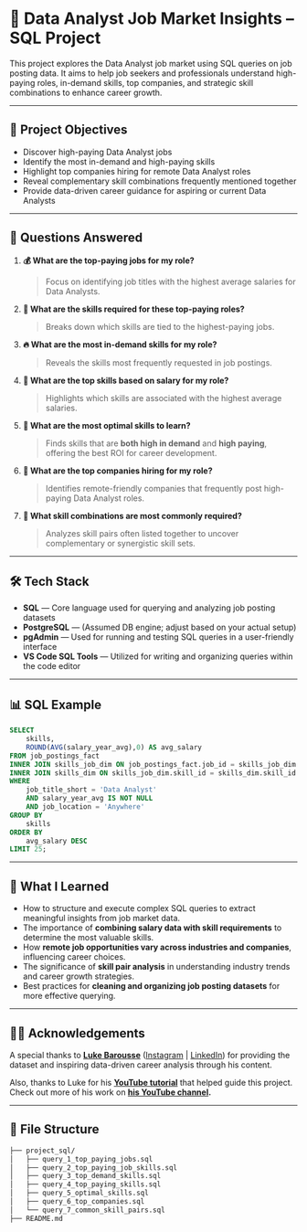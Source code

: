 # 🌊 Data Analyst Job Market Insights – SQL Project

This project explores the Data Analyst job market using SQL queries on job posting data. It aims to help job seekers and professionals understand high-paying roles, in-demand skills, top companies, and strategic skill combinations to enhance career growth.

---

## 🚀 Project Objectives

- Discover high-paying Data Analyst jobs
- Identify the most in-demand and high-paying skills
- Highlight top companies hiring for remote Data Analyst roles
- Reveal complementary skill combinations frequently mentioned together
- Provide data-driven career guidance for aspiring or current Data Analysts

---

## 📌 Questions Answered

1. **💰 What are the top-paying jobs for my role?**

   > Focus on identifying job titles with the highest average salaries for Data Analysts.

2. **🧠 What are the skills required for these top-paying roles?**

   > Breaks down which skills are tied to the highest-paying jobs.

3. **🔥 What are the most in-demand skills for my role?**

   > Reveals the skills most frequently requested in job postings.

4. **💸 What are the top skills based on salary for my role?**

   > Highlights which skills are associated with the highest average salaries.

5. **🌟 What are the most optimal skills to learn?**

   > Finds skills that are **both high in demand** and **high paying**, offering the best ROI for career development.

6. **🏢 What are the top companies hiring for my role?**

   > Identifies remote-friendly companies that frequently post high-paying Data Analyst roles.

7. **🤝 What skill combinations are most commonly required?**
   > Analyzes skill pairs often listed together to uncover complementary or synergistic skill sets.

---

## 🛠️ Tech Stack

- **SQL** — Core language used for querying and analyzing job posting datasets
- **PostgreSQL** — (Assumed DB engine; adjust based on your actual setup)
- **pgAdmin** — Used for running and testing SQL queries in a user-friendly interface
- **VS Code SQL Tools** — Utilized for writing and organizing queries within the code editor

---

## 📊 SQL Example

```sql
SELECT
    skills,
    ROUND(AVG(salary_year_avg),0) AS avg_salary
FROM job_postings_fact
INNER JOIN skills_job_dim ON job_postings_fact.job_id = skills_job_dim.job_id
INNER JOIN skills_dim ON skills_job_dim.skill_id = skills_dim.skill_id
WHERE
    job_title_short = 'Data Analyst'
    AND salary_year_avg IS NOT NULL
    AND job_location = 'Anywhere'
GROUP BY
    skills
ORDER BY
    avg_salary DESC
LIMIT 25;
```

---

## 👤 What I Learned

- How to structure and execute complex SQL queries to extract meaningful insights from job market data.
- The importance of **combining salary data with skill requirements** to determine the most valuable skills.
- How **remote job opportunities vary across industries and companies**, influencing career choices.
- The significance of **skill pair analysis** in understanding industry trends and career growth strategies.
- Best practices for **cleaning and organizing job posting datasets** for more effective querying.

---

## 💂🏼 Acknowledgements

A special thanks to **[Luke Barousse](https://x.com/LukeBarousse)** ([Instagram](https://www.instagram.com/lukebarousse/) | [LinkedIn](https://www.linkedin.com/in/luke-b/)) for providing the dataset and inspiring data-driven career analysis through his content.

Also, thanks to Luke for his **[YouTube tutorial](https://youtu.be/7mz73uXD9DA?si=Gcq5ThUnEyg1H9R0)** that helped guide this project. Check out more of his work on **[his YouTube channel](https://www.youtube.com/@LukeBarousse).**

---

## 👤 File Structure

```bash
├── project_sql/
│   ├── query_1_top_paying_jobs.sql
│   ├── query_2_top_paying_job_skills.sql
│   ├── query_3_top_demand_skills.sql
│   ├── query_4_top_paying_skills.sql
│   ├── query_5_optimal_skills.sql
│   ├── query_6_top_companies.sql
│   └── query_7_common_skill_pairs.sql
├── README.md
```
